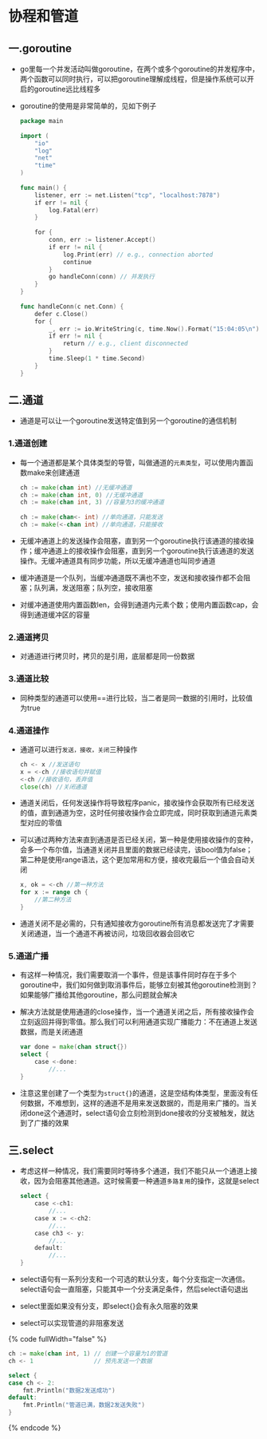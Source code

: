 # 协程和管道

## 一.goroutine

* go里每一个并发活动叫做goroutine，在两个或多个goroutine的并发程序中，两个函数可以同时执行，可以把goroutine理解成线程，但是操作系统可以开启的goroutine远比线程多
*   goroutine的使用是非常简单的，见如下例子

    ```go
    package main
    ​
    import (
        "io"
        "log"
        "net"
        "time"
    )
    ​
    func main() {
        listener, err := net.Listen("tcp", "localhost:7878")
        if err != nil {
            log.Fatal(err)
        }
    ​
        for {
            conn, err := listener.Accept()
            if err != nil {
                log.Print(err) // e.g., connection aborted
                continue
            }
            go handleConn(conn) // 并发执行
        }
    }
    ​
    func handleConn(c net.Conn) {
        defer c.Close()
        for {
            _, err := io.WriteString(c, time.Now().Format("15:04:05\n"))
            if err != nil {
                return // e.g., client disconnected
            }
            time.Sleep(1 * time.Second)
        }
    }
    ```

## 二.通道

* 通道是可以让一个goroutine发送特定值到另一个goroutine的通信机制

### 1.通道创建

*   每一个通道都是某个具体类型的导管，叫做通道的`元素类型`，可以使用内置函数make来创建通道

    ```go
    ch := make(chan int) //无缓冲通道
    ch := make(chan int, 0) //无缓冲通道
    ch := make(chan int, 3) //容量为3的缓冲通道
    ​
    ch := make(chan<- int) //单向通道，只能发送
    ch := make(<-chan int) //单向通道，只能接收
    ```
* 无缓冲通道上的发送操作会阻塞，直到另一个goroutine执行该通道的接收操作；缓冲通道上的接收操作会阻塞，直到另一个goroutine执行该通道的发送操作。无缓冲通道具有同步功能，所以无缓冲通道也叫同步通道
* 缓冲通道是一个队列，当缓冲通道既不满也不空，发送和接收操作都不会阻塞；队列满，发送阻塞；队列空，接收阻塞
* 对缓冲通道使用内置函数len，会得到通道内元素个数；使用内置函数cap，会得到通道缓冲区的容量

### 2.通道拷贝

* 对通道进行拷贝时，拷贝的是引用，底层都是同一份数据

### 3.通道比较

* 同种类型的通道可以使用==进行比较，当二者是同一数据的引用时，比较值为true

### 4.通道操作

*   通道可以进行`发送，接收，关闭`三种操作

    ```go
    ch <- x //发送语句
    x = <-ch //接收语句并赋值
    <-ch //接收语句，丢弃值
    close(ch) //关闭通道
    ```
* 通道关闭后，任何发送操作将导致程序panic，接收操作会获取所有已经发送的值，直到通道为空，这时任何接收操作会立即完成，同时获取到通道元素类型对应的零值
*   可以通过两种方法来直到通道是否已经关闭，第一种是使用接收操作的变种，会多一个布尔值，当通道关闭并且里面的数据已经读完，该bool值为false；第二种是使用range语法，这个更加常用和方便，接收完最后一个值会自动关闭

    ```go
    x, ok = <-ch //第一种方法
    for x := range ch {
        //第二种方法
    }
    ```
* 通道关闭不是必需的，只有通知接收方goroutine所有消息都发送完了才需要关闭通道，当一个通道不再被访问，垃圾回收器会回收它

### 5.通道广播

* 有这样一种情况，我们需要取消一个事件，但是该事件同时存在于多个goroutine中，我们如何做到取消事件后，能够立刻被其他goroutine检测到？如果能够广播给其他goroutine，那么问题就会解决
*   解决方法就是使用通道的close操作，当一个通道关闭之后，所有接收操作会立刻返回并得到零值。那么我们可以利用通道实现广播能力：不在通道上发送数据，而是关闭通道

    ```go
    var done = make(chan struct{})
    select {
        case <-done:
            //...
    }
    ```
* 注意这里创建了一个类型为`struct{}`的通道，这是空结构体类型，里面没有任何数据，不难想到，这样的通道不是用来发送数据的，而是用来广播的。当关闭done这个通道时，select语句会立刻检测到done接收的分支被触发，就达到了广播的效果

## 三.select

*   考虑这样一种情况，我们需要同时等待多个通道，我们不能只从一个通道上接收，因为会阻塞其他通道。这时候需要一种通道`多路复用`的操作，这就是select

    ```go
    select {
        case <-ch1:
            //...
        case x := <-ch2:
            //...
        case ch3 <- y:
            //...
        default:
            //...
    }
    ```
* select语句有一系列分支和一个可选的默认分支，每个分支指定一次通信。select语句会一直阻塞，只能其中一个分支满足条件，然后select语句退出
* select里面如果没有分支，即select{}会有永久阻塞的效果
* select可以实现管道的非阻塞发送

{% code fullWidth="false" %}
```go
ch := make(chan int, 1) // 创建一个容量为1的管道
ch <- 1                 // 预先发送一个数据

select {
case ch <- 2:
	fmt.Println("数据2发送成功")
default:
	fmt.Println("管道已满，数据2发送失败")
}
```
{% endcode %}
